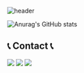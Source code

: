 <!--
### Hi there 👋
-->

![header](https://capsule-render.vercel.app/api?type=venom&color=gradient&text=Welcome%20to%20SOHEE's%20GitHub%20👋&animation=twinkling&fontColor=black&fontSize=40&fontAlignY=50&fontAlign=50&height=180)

<!--
![header](https://capsule-render.vercel.app/api?type=wave&color=auto&height=300&section=header&text=capsule%20render&fontSize=90)
-->

<!--
**ullallas/ullallas** is a ✨ _special_ ✨ repository because its `README.md` (this file) appears on your GitHub profile.

Here are some ideas to get you started:

- 🔭 I’m currently working on ...
- 🌱 I’m currently learning ...
- 👯 I’m looking to collaborate on ...
- 🤔 I’m looking for help with ...
- 💬 Ask me about ...
- 📫 How to reach me: ...
- 😄 Pronouns: ...
- ⚡ Fun fact: ...
-->

![Anurag's GitHub stats](https://github-readme-stats.vercel.app/api?username=ullallas&count_private=true&show_icons=true&theme=vue)

## 📞 Contact 📞
<a href="https://velog.io/@ullallas/posts" target="_blank"><img src="https://img.shields.io/badge/ullallas-20C997?style=flat&logo=Velog&logoColor=white"/></a>
<a href="https://www.instagram.com/hi_sohee_/" target="_blank"><img src="https://img.shields.io/badge/hi_sohee_-E4405F?style=flat&logo=Instagram&logoColor=white"/></a>
<img src="https://img.shields.io/badge/chou1520@yonsei.ac.kr-EA4335?style=flat&logo=Gmail&logoColor=white"/></a>
